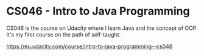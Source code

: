 # CS046 - Intro to Java Programming

CS046 is the course on Udacity where I learn Java and the concept of OOP.
It's my first course on the path of self-taught. 

https://eu.udacity.com/course/intro-to-java-programming--cs046
